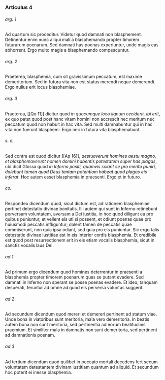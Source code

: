 ### Articulus 4

###### arg. 1
Ad quartum sic proceditur. Videtur quod damnati non blasphement. Detinentur enim nunc aliqui mali a blasphemando propter timorem futurarum poenarum. Sed damnati has poenas experiuntur, unde magis eas abhorrent. Ergo multo magis a blasphemando compescuntur.

###### arg. 2
Praeterea, blasphemia, cum sit gravissimum peccatum, est maxime demeritorium. Sed in futura vita non est status merendi neque demerendi. Ergo nullus erit locus blasphemiae.

###### arg. 3
Praeterea, [[Qo 11]] dicitur quod *in quocumque loco lignum ceciderit, ibi erit*, ex quo patet quod post hanc vitam homini non accrescit nec meritum nec peccatum quod non habuit in hac vita. Sed multi damnabuntur qui in hac vita non fuerunt blasphemi. Ergo nec in futura vita blasphemabunt.

###### s. c.
Sed contra est quod dicitur [[Ap 16]], *aestuaverunt homines aestu magno, et blasphemaverunt nomen domini habentis potestatem super has plagas*, ubi dicit Glossa quod *in Inferno positi, quamvis sciant se pro merito puniri, dolebunt tamen quod Deus tantam potentiam habeat quod plagas eis inferat*. Hoc autem esset blasphemia in praesenti. Ergo et in futuro.

###### co.
Respondeo dicendum quod, sicut dictum est, ad rationem blasphemiae pertinet detestatio divinae bonitatis. Illi autem qui sunt in Inferno retinebunt perversam voluntatem, aversam a Dei iustitia, in hoc quod diligunt ea pro quibus puniuntur, et vellent eis uti si possent, et odiunt poenas quae pro huiusmodi peccatis infliguntur; dolent tamen de peccatis quae commiserunt, non quia ipsa odiant, sed quia pro eis puniuntur. Sic ergo talis detestatio divinae iustitiae est in eis interior cordis blasphemia. Et credibile est quod post resurrectionem erit in eis etiam vocalis blasphemia, sicut in sanctis vocalis laus Dei.

###### ad 1
Ad primum ergo dicendum quod homines deterrentur in praesenti a blasphemia propter timorem poenarum quas se putant evadere. Sed damnati in Inferno non sperant se posse poenas evadere. Et ideo, tanquam desperati, feruntur ad omne ad quod eis perversa voluntas suggerit.

###### ad 2
Ad secundum dicendum quod mereri et demereri pertinent ad statum viae. Unde bona in viatoribus sunt meritoria, mala vero demeritoria. In beatis autem bona non sunt meritoria, sed pertinentia ad eorum beatitudinis praemium. Et similiter mala in damnatis non sunt demeritoria, sed pertinent ad damnationis poenam.

###### ad 3
Ad tertium dicendum quod quilibet in peccato mortali decedens fert secum voluntatem detestantem divinam iustitiam quantum ad aliquid. Et secundum hoc poterit ei inesse blasphemia.

